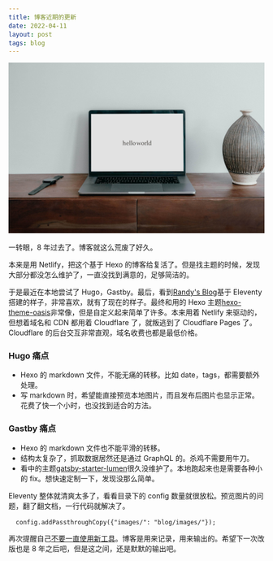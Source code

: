 ```yaml
---
title: 博客近期的更新
date: 2022-04-11
layout: post
tags: blog
---
```

![](../images/hello-world.jpg)

一转眼，8 年过去了。博客就这么荒废了好久。

本来是用 Netlify，把这个基于 Hexo 的博客给复活了。但是找主题的时候，发现大部分都没怎么维护了，一直没找到满意的，足够简洁的。

于是最近在本地尝试了 Hugo，Gastby。最后，看到[Randy's Blog](https://www.lutaonan.com/)基于 Eleventy 搭建的样子，非常喜欢，就有了现在的样子。最终和用的 Hexo 主题[hexo-theme-oasis](https://github.com/qiantao94/hexo-theme-oasis)非常像，但是自定义起来简单了许多。本来用着 Netlify 来驱动的，但想着域名和 CDN 都用着 Cloudflare 了，就叛逃到了 Cloudflare Pages 了。Cloudflare 的后台交互非常直观，域名收费也都是最低价格。

### Hugo 痛点
- Hexo 的 markdown 文件，不能无痛的转移。比如 date，tags，都需要额外处理。
- 写 markdown 时，希望能直接预览本地图片，而且发布后图片也显示正常。花费了快一个小时，也没找到适合的方法。

### Gastby 痛点
- Hexo 的 markdown 文件也不能平滑的转移。
- 结构太复杂了，抓取数据居然还是通过 GraphQL 的。杀鸡不需要用牛刀。
- 看中的主题[gatsby-starter-lumen](https://github.com/alxshelepenok/gatsby-starter-lumen)很久没维护了。本地跑起来也是需要各种小的 fix。想快速定制一下，发现没那么简单。

Eleventy 整体就清爽太多了，看看目录下的 config 数量就很放松。预览图片的问题，翻了翻文档，一行代码就解决了。
```
  config.addPassthroughCopy({"images/": "blog/images/"});
```

再次提醒自己[不要一直使用新工具](https://www.6path.com/blog/no-more-tools/)。博客是用来记录，用来输出的。希望下一次改版也是 8 年之后吧，但是这之间，还是默默的输出吧。
